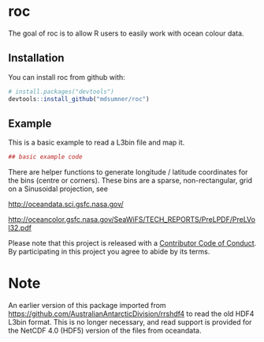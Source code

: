 
<!-- README.md is generated from README.Rmd. Please edit that file -->
roc
===

The goal of roc is to allow R users to easily work with ocean colour data.

Installation
------------

You can install roc from github with:

``` r
# install.packages("devtools")
devtools::install_github("mdsumner/roc")
```

Example
-------

This is a basic example to read a L3bin file and map it.

``` r
## basic example code
```

There are helper functions to generate longitude / latitude coordinates for the bins (centre or corners). These bins are a sparse, non-rectangular, grid on a Sinusoidal projection, see

<http://oceandata.sci.gsfc.nasa.gov/>

<http://oceancolor.gsfc.nasa.gov/SeaWiFS/TECH_REPORTS/PreLPDF/PreLVol32.pdf>

Please note that this project is released with a [Contributor Code of Conduct](CONDUCT.md). By participating in this project you agree to abide by its terms.

Note
====

An earlier version of this package imported from <https://github.com/AustralianAntarcticDivision/rrshdf4> to read the old HDF4 L3bin format. This is no longer necessary, and read support is provided for the NetCDF 4.0 (HDF5) version of the files from oceandata.
